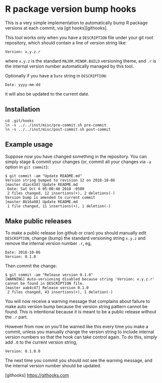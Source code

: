 # R package version bump hooks

This is a very simple implementation to automatically bump R package versions
at each commit, via [git hooks][githooks].

This tool works only when you have a `DESCRIPTION` file under your git root repository,
which should contain a line of version string like:

```
Version: x.y.z.r
```

where `x.y.z` is the standard `MAJOR.MINOR.BUILD` versioning theme, and `.r` is the internal version number automatically
managed by this tool.

Optionally if you have a `Date` string in `DESCRIPTION`:

```
Date: yyyy-mm-dd
```

it will also be updated to the current date.

## Installation

```
cd .git/hooks
ln -s ../../inst/misc/pre-commit.sh pre-commit
ln -s ../../inst/misc/post-commit.sh post-commit
```

## Example usage

Suppose now you have changed something in the repository. You can simply stage & commit your changes
(or, commit all your changes via `-a` option in `git commit`):

```
$ git commit -am "Update README.md"
Version string bumped to revision 12 on 2018-10-06
[master d1ac43d] Update README.md
 Date: Sat Oct 6 05:00:40 2018 -0500
 2 files changed, 12 insertions(+), 2 deletions(-)
Version bump is amended to current commit
[master 8b16a98] Update README.md
 1 file changed, 11 insertions(+), 1 deletion(-)
```

## Make public releases

To make a public release (on github or cran) you should manually edit `DESCRIPTION`, 
change (bump) the standard versioning string `x.y.z` and remove the internal version number `.r`, eg,

```
Date: 2018-10-06
Version: 0.1.0
```

Then commit the change:

```
$ git commit -am "Release version 0.1.0"
[WARNING] Auto-versioning disabled because string 'Version: x.y.z.r' cannot be found in DESCRIPTION file.
[master aab4c47] Release version 0.1.0
 2 files changed, 43 insertions(+), 1 deletion(-)
```

You will now receive a warning message that complains about failure to make auto version bump because 
the version string pattern cannot be found. This is intentional because it is meant to be a public release 
without the `.r` part.

However from now on you'll be warned like this every time you make a commit, unless you manually change the version
string to include internal version numbers so that the hook can take control again. To do this, simply add `.0` to the
current version string,

```
Version: 0.1.0.0
```

The next time you commit you should not see the warning message, and the internal version number should be updated. 

[githooks] https://githooks.com
